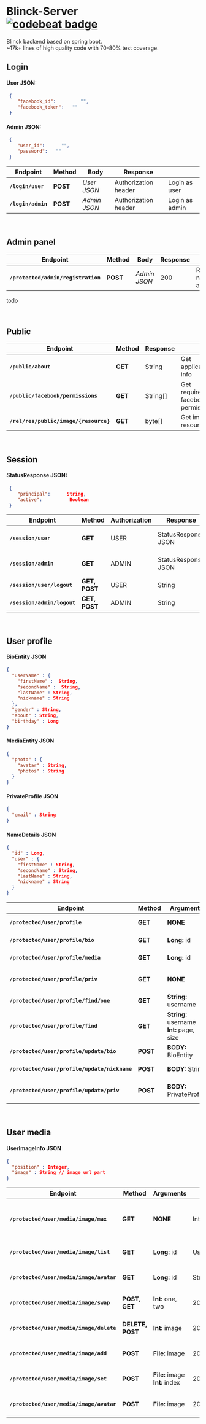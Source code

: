# Blinck-Server <br><a href="https://codebeat.co/projects/github-com-henryco-blinck-server-master"><img alt="codebeat badge" src="https://codebeat.co/badges/ee5cad0d-2b6c-48b2-b52f-26adb3c698c2" /></a>
Blinck backend based on spring boot. <br>
~17k+ lines of high quality code with 70-80% test coverage.
<br>
<h2>Login</h2>
<h4>User JSON:</h4>

```json
 {
    "facebook_id":         "",
    "facebook_token":   ""
 }
 ```
 
 <h4>Admin JSON:</h4>

```json
 {
    "user_id":      "",
    "password":   ""
 }
 ```
 
 Endpoint | Method | Body | Response | &nbsp;
--- | --- | --- | --- | ---
**`/login/user`** | **POST** | *User JSON* | Authorization header | Login as user
**`/login/admin`** | **POST** | *Admin JSON* | Authorization header | Login as admin

<br>
<h2>Admin panel</h2>

 Endpoint | Method | Body | Response | &nbsp;
--- | --- | --- | --- | ---
**`/protected/admin/registration`** | **POST** | *Admin JSON* | 200 | Register new admin
todo

<br>
<h2> Public </h2>

 Endpoint | Method  | Response | &nbsp;
--- | --- | --- | ---
**`/public/about`** | **GET** | String | Get application info
**`/public/facebook/permissions`** | **GET** | String[] | Get required facebook permission
**`/rel/res/public/image/{resource}`** | **GET** | byte[] | Get image resource

<br>
<h2> Session </h2>

 <h4>StatusResponse JSON:</h4>

```json
 {
    "principal":      String,
    "active":          Boolean
 }
 ```
 
 Endpoint | Method | Authorization | Response | &nbsp;
--- | --- | --- | --- | ---
**`/session/user`** | **GET** | USER | StatusResponse JSON | Get user authorization info
**`/session/admin`** | **GET** | ADMIN | StatusResponse JSON | Get admin authorization info
**`/session/user/logout`** | **GET, POST** | USER | String | Logout user
**`/session/admin/logout`** | **GET, POST** | ADMIN | String | Logout admin

<br>
<h2> User profile </h2>

<h4>BioEntity JSON</h4>

```json
{
  "userName" : {
    "firstName" :  String,
    "secondName" :  String,
    "lastName" : String,
    "nickname" : String
  },
  "gender" : String,
  "about" : String,
  "birthday" : Long
}
```

<h4>MediaEntity JSON</h4>

```json
{
  "photo" : {
    "avatar" : String,
    "photos" : String
  }
}
```

<h4>PrivateProfile JSON</h4>

```json
{
  "email" : String
}
```

<h4>NameDetails JSON</h4>

```json
{
  "id" : Long,
  "user" : {
    "firstName" : String,
    "secondName" : String,
    "lastName" : String,
    "nickname" : String
  }
}
```

 Endpoint | Method | Arguments | Response | &nbsp;
--- | --- | --- | --- | ---
**`/protected/user/profile`** | **GET** | **NONE** | BioEntity | Get user bio
**`/protected/user/profile/bio`** | **GET** | **Long:** id | BioEntity | Get user bio
**`/protected/user/profile/media`** | **GET** | **Long:** id | MediaEntity | Get user media
**`/protected/user/profile/priv`** | **GET** | **NONE** | PrivateProfile | Get user private profile
**`/protected/user/profile/find/one`** | **GET** | **String:** username | BioEntity | Find user profile
**`/protected/user/profile/find`** | **GET** | **String:** username <br>**Int:** page, size | NameDetails[] | Find user profiles
**`/protected/user/profile/update/bio`** | **POST** | **BODY:** BioEntity | Boolean | Update user bio
**`/protected/user/profile/update/nickname`** | **POST** | **BODY:** String | Boolean | Update username
**`/protected/user/profile/update/priv`** | **POST** | **BODY:** PrivateProfile | Boolean | Update private profile

<br>
<h2> User media </h2>

<h4>UserImageInfo JSON</h4>

```json
{
  "position" : Integer,
  "image" : String // image url part
}
```

 Endpoint | Method | Arguments | Response | &nbsp;
--- | --- | --- | --- | ---
**`/protected/user/media/image/max`** | **GET** | **NONE** | Integer | Get max numb of images
**`/protected/user/media/image/list`** | **GET** | **Long:** id | UserImageInfo[] | Get user images
**`/protected/user/media/image/avatar`** | **GET** | **Long:** id | String | Get user avatar
**`/protected/user/media/image/swap`** | **POST, GET** | **Int:** one, two | 200 | Swap user images
**`/protected/user/media/image/delete`** | **DELETE, POST** | **Int:** image | 200 | Delete user image
**`/protected/user/media/image/add`** | **POST** | **File:** image | 200 | Add user image
**`/protected/user/media/image/set`** | **POST** | **File:** image<br>**Int:** index | 200 | Set user image 
**`/protected/user/media/image/avatar`** | **POST** | **File:** image | 200 | Set user avatar










